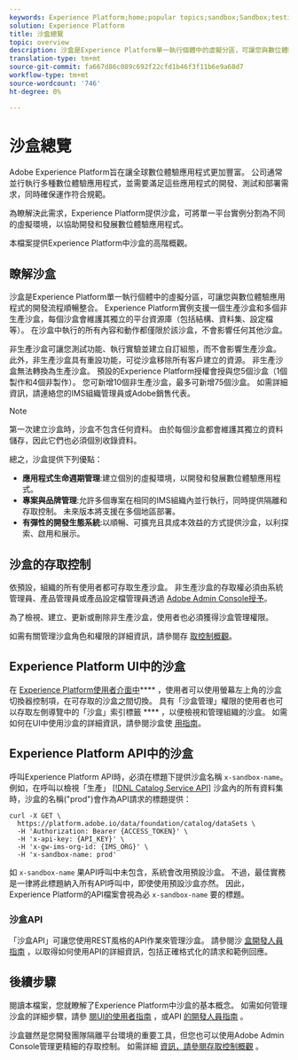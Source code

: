 ```yaml
---
keywords: Experience Platform;home;popular topics;sandbox;Sandbox;testing;Testing
solution: Experience Platform
title: 沙盒總覽
topic: overview
description: 沙盒是Experience Platform單一執行個體中的虛擬分區，可讓您與數位體驗應用程式的開發流程順暢整合。
translation-type: tm+mt
source-git-commit: fa667d86c089c692f22cfd1b46f3f11b6e9a68d7
workflow-type: tm+mt
source-wordcount: '746'
ht-degree: 0%

---
```



# 沙盒總覽

Adobe Experience Platform旨在讓全球數位體驗應用程式更加豐富。 公司通常並行執行多種數位體驗應用程式，並需要滿足這些應用程式的開發、測試和部署需求，同時確保運作符合規範。

為瞭解決此需求，Experience Platform提供沙盒，可將單一平台實例分割為不同的虛擬環境，以協助開發和發展數位體驗應用程式。

本檔案提供Experience Platform中沙盒的高階概觀。

## 瞭解沙盒

沙盒是Experience Platform單一執行個體中的虛擬分區，可讓您與數位體驗應用程式的開發流程順暢整合。 Experience Platform實例支援一個生產沙盒和多個非生產沙盒，每個沙盒會維護其獨立的平台資源庫（包括結構、資料集、設定檔等）。  在沙盒中執行的所有內容和動作都僅限於該沙盒，不會影響任何其他沙盒。

非生產沙盒可讓您測試功能、執行實驗並建立自訂組態，而不會影響生產沙盒。 此外，非生產沙盒具有重設功能，可從沙盒移除所有客戶建立的資源。 非生產沙盒無法轉換為生產沙盒。 預設的Experience Platform授權會授與您5個沙盒（1個製作和4個非製作）。 您可新增10個非生產沙盒，最多可新增75個沙盒。 如需詳細資訊，請連絡您的IMS組織管理員或Adobe銷售代表。

>[!NOTE]
>
>第一次建立沙盒時，沙盒不包含任何資料。 由於每個沙盒都會維護其獨立的資料儲存，因此它們也必須個別收錄資料。

總之，沙盒提供下列優點：

* **應用程式生命週期管理**:建立個別的虛擬環境，以開發和發展數位體驗應用程式。
* **專案與品牌管理**:允許多個專案在相同的IMS組織內並行執行，同時提供隔離和存取控制。 未來版本將支援在多個地區部署。
* **有彈性的開發生態系統**:以順暢、可擴充且具成本效益的方式提供沙盒，以利探索、啟用和展示。

## 沙盒的存取控制

依預設，組織的所有使用者都可存取生產沙盒。 非生產沙盒的存取權必須由系統管理員、產品管理員或產品設定檔管理員透過 [Adobe Admin Console授予](https://adminconsole.adobe.com)。

為了檢視、建立、更新或刪除非生產沙盒，使用者也必須獲得沙盒管理權限。

如需有關管理沙盒角色和權限的詳細資訊，請參閱存 [取控制概觀](../access-control/home.md)。

## Experience Platform UI中的沙盒

在 [Experience Platform使用者介面中](https://platform.adobe.com)**** ，使用者可以使用螢幕左上角的沙盒切換器控制項，在可存取的沙盒之間切換。  具有「沙盒管理」權限的使用者也可以存取左側導覽中的「沙盒」索引標籤 **** ，以便檢視和管理組織的沙盒。 如需如何在UI中使用沙盒的詳細資訊，請參閱沙盒使 [用指南](ui/overview.md)。

## Experience Platform API中的沙盒

呼叫Experience Platform API時，必須在標題下提供沙盒名稱 `x-sandbox-name`。 例如，在呼叫以檢視「生產」 [[!DNL Catalog Service API]](https://www.adobe.io/apis/experienceplatform/home/api-reference.html#!acpdr/swagger-specs/catalog.yaml) 沙盒內的所有資料集時，沙盒的名稱(&quot;prod&quot;)會作為API請求的標題提供：

```shell
curl -X GET \
  https://platform.adobe.io/data/foundation/catalog/dataSets \
  -H 'Authorization: Bearer {ACCESS_TOKEN}' \
  -H 'x-api-key: {API_KEY}' \
  -H 'x-gw-ims-org-id: {IMS_ORG}' \
  -H 'x-sandbox-name: prod'
```

如 `x-sandbox-name` 果API呼叫中未包含，系統會改用預設沙盒。 不過，最佳實務是一律將此標題納入所有API呼叫中，即使使用預設沙盒亦然。 因此，Experience Platform的API檔案會視為必 `x-sandbox-name` 要的標題。

### 沙盒API

「沙盒API」可讓您使用REST風格的API作業來管理沙盒。 請參閱沙 [盒開發人員指南](api/getting-started.md) ，以取得如何使用API的詳細資訊，包括正確格式化的請求和範例回應。

## 後續步驟

閱讀本檔案，您就瞭解了Experience Platform中沙盒的基本概念。 如需如何管理沙盒的詳細步驟，請參 [閱UI的使用者指南](ui/overview.md) ，或API [的開發人員指南](./api/getting-started.md) 。

沙盒雖然是您開發團隊隔離平台環境的重要工具，但您也可以使用Adobe Admin Console管理更精細的存取控制。 如需詳細 [資訊，請參閱存取控制概觀](../access-control/home.md) 。